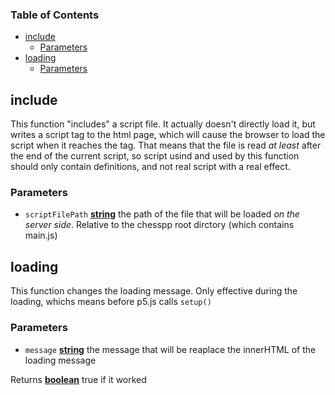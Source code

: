 <!-- Generated by documentation.js. Update this documentation by updating the source code. -->

### Table of Contents

-   [include][1]
    -   [Parameters][2]
-   [loading][3]
    -   [Parameters][4]

## include

This function "includes" a script file. It actually doesn't directly load it, but writes a script tag to the html page, which will cause
the browser to load the script when it reaches the tag. That means that the file is read _at least_ after the end of the current script, 
so script usind and used by this function should only contain definitions, and not real script with a real effect.

### Parameters

-   `scriptFilePath` **[string][5]** the path of the file that will be loaded _on the server side_. Relative to the chesspp root dirctory (which contains main.js)

## loading

This function changes the loading message. Only effective during the loading, whichs means before p5.js calls `setup()`

### Parameters

-   `message` **[string][5]** the message that will be reaplace the innerHTML of the loading message

Returns **[boolean][6]** true if it worked

[1]: #include

[2]: #parameters

[3]: #loading

[4]: #parameters-1

[5]: https://developer.mozilla.org/docs/Web/JavaScript/Reference/Global_Objects/String

[6]: https://developer.mozilla.org/docs/Web/JavaScript/Reference/Global_Objects/Boolean
